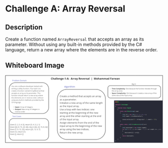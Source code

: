 # Challenge A: Array Reversal

## Description

Create a function named `ArrayReversal` that accepts an array as its parameter. Without using any built-in methods provided by the C# language, return a new array where the elements are in the reverse order.

## Whiteboard Image

![Array Reversal Whiteboard](ArrayReversal.png)
